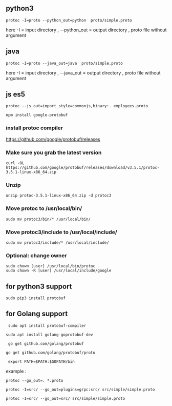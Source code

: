 
## python3
```
protoc -I=proto --python_out=python  proto/simple.proto
```
here -I = input directory , --python_out = output directory , proto file without argument 

## java
```
protoc -I=proto --java_out=java  proto/simple.proto
```
here -I = input directory , --java_out = output directory , proto file without argument 

## js es5
```
protoc --js_out=import_style=commonjs,binary:. employees.proto
```
```
npm install google-protobuf
```
### install protoc compiler

https://github.com/google/protobuf/releases
 
### Make sure you grab the latest version
```
curl -OL https://github.com/google/protobuf/releases/download/v3.5.1/protoc-3.5.1-linux-x86_64.zip
```
### Unzip
```
unzip protoc-3.5.1-linux-x86_64.zip -d protoc3
```
### Move protoc to /usr/local/bin/
```
sudo mv protoc3/bin/* /usr/local/bin/
```
### Move protoc3/include to /usr/local/include/
```
sudo mv protoc3/include/* /usr/local/include/
```
### Optional: change owner
```
sudo chown [user] /usr/local/bin/protoc
sudo chown -R [user] /usr/local/include/google
```

## for python3 support
```
sudo pip3 install protobuf
```

## for Golang support 
```
 sudo apt install protobuf-compiler
 ```
 ```
 sudo apt install golang-goprotobuf-dev
```
```
 go get github.com/golang/protobuf
 ```
 ```
 go get github.com/golang/protobuf/proto
```
```
 export PATH=$PATH:$GOPATH/bin
 ```
 example :
 ```
 protoc --go_out=. *.proto
 ```
 ```
 protoc -I=src/ --go_out=plugins=grpc:src/ src/simple/simple.proto
 ```
 ```
 protoc -I=src/ --go_out=src/ src/simple/simple.proto
```

